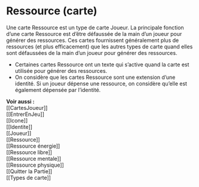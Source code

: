 # Ressource (carte)
Une carte Ressource est un type de carte Joueur. La principale fonction d’une carte Ressource est d’être défaussée de la main d’un joueur pour générer des ressources. Ces cartes fournissent généralement plus de ressources (et plus efficacement) que les autres types de carte quand elles sont défaussées de la main d’un joueur pour générer des ressources.  
- Certaines cartes Ressource ont un texte qui s’active quand la carte est utilisée pour générer des ressources. 
- On considère que les cartes Ressource sont une extension d’une identité. Si un joueur dépense une ressource, on considère qu’elle est également dépensée par l’identité. 

**Voir aussi :**  
[[CartesJoueur]]  
[[EntrerEnJeu]]  
[[Icone]]  
[[Identite]]  
[[Joueur]]  
[[Ressource]]  
[[Ressource énergie]]  
[[Ressource libre]]  
[[Ressource mentale]]  
[[Ressource physique]]  
[[Quitter la Partie]]  
[[Types de carte]]